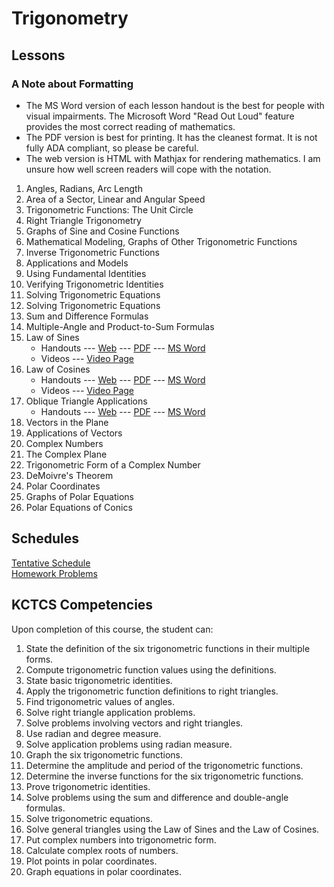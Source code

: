 # Trigonometry

## Lessons

### A Note about Formatting
*  The MS Word version of each lesson handout is the best for people with visual impairments.
   The Microsoft Word "Read Out Loud" feature provides the most correct reading of mathematics.
*  The PDF version is best for printing. It has the cleanest format.
   It is not fully ADA compliant, so please be careful.
*  The web version is HTML with Mathjax for rendering mathematics.
   I am unsure how well screen readers will cope with the notation.

1. Angles, Radians, Arc Length
2. Area of a Sector, Linear and Angular Speed
3. Trigonometric Functions: The Unit Circle
4. Right Triangle Trigonometry
5. Graphs of Sine and Cosine Functions
6. Mathematical Modeling, Graphs of Other Trigonometric Functions
7. Inverse Trigonometric Functions
8. Applications and Models
9. Using Fundamental Identities
10. Verifying Trigonometric Identities
11. Solving Trigonometric Equations
12. Solving Trigonometric Equations
13. Sum and Difference Formulas
14. Multiple-Angle and Product-to-Sum Formulas
15. Law of Sines
    * Handouts --- [Web](Materials\MAT155-15-Law_of_Sines.html) --- [PDF](Materials\MAT155-15-Law_of_Sines.pdf) --- [MS Word](Materials\MAT155-15-Law_of_Sines.docx)
    * Videos --- [Video Page](VideoPages\Law_of_Sines.html)
16. Law of Cosines
    * Handouts --- [Web](Materials\MAT155-16-Law_of_Cosines.html) --- [PDF](Materials\MAT155-16-Law_of_Cosines.pdf) --- [MS Word](Materials\MAT155-16-Law_of_Cosines.docx)
    * Videos --- [Video Page](VideoPages\Law_of_Cosines.html)
17. Oblique Triangle Applications
    * Handouts --- [Web](Materials\MAT155-17-Oblique_Triangle_Applications.html) --- [PDF](Materials\MAT155-17-Oblique_Triangle_Applications.pdf) --- [MS Word](Materials\MAT155-17-Oblique_Triangle_Applications.docx)
18. Vectors in the Plane
19. Applications of Vectors
20. Complex Numbers
21. The Complex Plane
22. Trigonometric Form of a Complex Number
23. DeMoivre's Theorem
24. Polar Coordinates
25. Graphs of Polar Equations
26. Polar Equations of Conics

## Schedules
[Tentative Schedule](Schedules\MAT155-16_Week.html)   
[Homework Problems](Schedules\TrigHomework.md)

## KCTCS Competencies
Upon completion of this course, the student can:
1. State the definition of the six trigonometric functions in their multiple forms.
2. Compute trigonometric function values using the definitions.
3. State basic trigonometric identities.
4. Apply the trigonometric function definitions to right triangles.
5. Find trigonometric values of angles.
6. Solve right triangle application problems.
7. Solve problems involving vectors and right triangles.
8. Use radian and degree measure.
9. Solve application problems using radian measure.
10. Graph the six trigonometric functions.
11. Determine the amplitude and period of the trigonometric functions.
12. Determine the inverse functions for the six trigonometric functions.
13. Prove trigonometric identities.
14. Solve problems using the sum and difference and double-angle formulas.
15. Solve trigonometric equations.
16. Solve general triangles using the Law of Sines and the Law of Cosines.
17. Put complex numbers into trigonometric form.
18. Calculate complex roots of numbers.
19. Plot points in polar coordinates.
20. Graph equations in polar coordinates.
